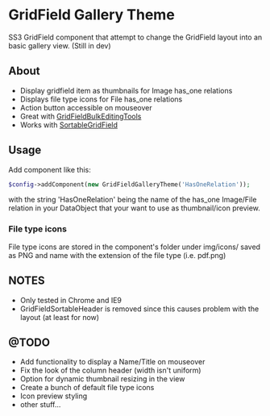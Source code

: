 GridField Gallery Theme
============================
SS3 GridField component that attempt to change the GridField layout into an basic gallery view. (Still in dev)

## About
* Display gridfield item as thumbnails for Image has_one relations
* Displays file type icons for File has_one relations
* Action button accessible on mouseover
* Great with [GridFieldBulkEditingTools](https://github.com/colymba/GridFieldBulkEditingTools)
* Works with [SortableGridField](https://github.com/UndefinedOffset/SortableGridField)

## Usage
Add component like this:
````php
$config->addComponent(new GridFieldGalleryTheme('HasOneRelation'));
````
with the string 'HasOneRelation' being the name of the has_one Image/File relation in your DataObject that your want to use as thumbnail/icon preview.

### File type icons
File type icons are stored in the component's folder under img/icons/ saved as PNG and name with the extension of the file type (i.e. pdf.png)

## NOTES
* Only tested in Chrome and IE9
* GridFieldSortableHeader is removed since this causes problem with the layout (at least for now)

## @TODO
* Add functionality to display a Name/Title on mouseover
* Fix the look of the column header (width isn't uniform)
* Option for dynamic thumbnail resizing in the view
* Create a bunch of default file type icons
* Icon preview styling
* other stuff...